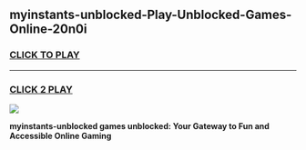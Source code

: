 
## myinstants-unblocked-Play-Unblocked-Games-Online-20n0i
<h3>
<a href="https://premium76.site?title=myinstants-unblocked&ref=25A">CLICK TO PLAY</a></h3>
<hr>

<h3>
<a href="https://premium76.site?title=myinstants-unblocked&ref=25A">CLICK 2 PLAY</a>
  
</h3>

<a href="https://premium76.site?title=myinstants-unblocked&ref=25A"><img src="https://clearcache.store/games.png"></a>


**myinstants-unblocked games unblocked: Your Gateway to Fun and Accessible Online Gaming**
